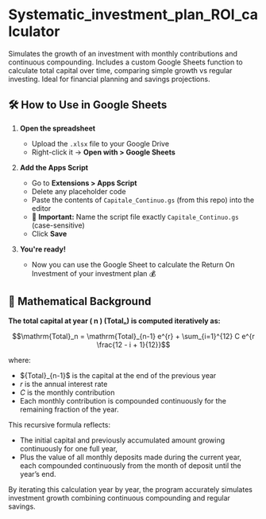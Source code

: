 # Systematic_investment_plan_ROI_calculator
Simulates the growth of an investment with monthly contributions and continuous compounding. Includes a custom Google Sheets function to calculate total capital over time, comparing simple growth vs regular investing. Ideal for financial planning and savings projections.

## 🛠️ How to Use in Google Sheets

1. **Open the spreadsheet**  
   - Upload the `.xlsx` file to your Google Drive  
   - Right-click it → **Open with > Google Sheets**

2. **Add the Apps Script**  
   - Go to **Extensions > Apps Script**  
   - Delete any placeholder code  
   - Paste the contents of `Capitale_Continuo.gs` (from this repo) into the editor  
   - 📛 **Important:** Name the script file exactly `Capitale_Continuo.gs` (case-sensitive)  
   - Click **Save**

3. **You're ready!**  
   - Now you can use the Google Sheet to calculate the Return On Investment of your investment plan 💰
  
## 🔢 Mathematical Background


**The total capital at year \( n \) (Totalₙ) is computed iteratively as:**

```math
\mathrm{Total}_n = \mathrm{Total}_{n-1} e^{r} + \sum_{i=1}^{12} C e^{r \frac{12 - i + 1}{12}}
```
where:

- $\{Total}_{n-1}$ is the capital at the end of the previous year  
- $r$ is the annual interest rate  
- $C$ is the monthly contribution   
- Each monthly contribution is compounded continuously for the remaining fraction of the year.

This recursive formula reflects:

- The initial capital and previously accumulated amount growing continuously for one full year,  
- Plus the value of all monthly deposits made during the current year, each compounded continuously from the month of deposit until the year’s end.

By iterating this calculation year by year, the program accurately simulates investment growth combining continuous compounding and regular savings.
